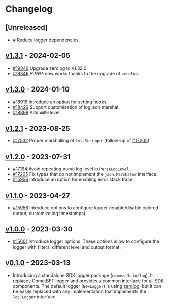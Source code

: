 <!--
Guiding Principles:

Changelogs are for humans, not machines.
There should be an entry for every single version.
The same types of changes should be grouped.
Versions and sections should be linkable.
The latest version comes first.
The release date of each version is displayed.
Mention whether you follow Semantic Versioning.

Usage:

Change log entries are to be added to the Unreleased section from newest to oldest.
Each entry must include the Github issue reference in the following format:

* [#<issue-number>] Changelog message.

-->

# Changelog

## [Unreleased]

* [#](https://github.com/cosmos/cosmos-sdk/pull/) Reduce logger dependencies.

## [v1.3.1](https://github.com/cosmos/cosmos-sdk/releases/tag/log/v1.3.1) - 2024-02-05

* [#19346](https://github.com/cosmos/cosmos-sdk/pull/19346) Upgrade zerolog to v1.32.0.
* [#19346](https://github.com/cosmos/cosmos-sdk/pull/19346) `#15956` now works thanks to the upgrade of `zerolog`.

## [v1.3.0](https://github.com/cosmos/cosmos-sdk/releases/tag/log/v1.3.0) - 2024-01-10

* [#18916](https://github.com/cosmos/cosmos-sdk/pull/18916) Introduce an option for setting hooks.
* [#18429](https://github.com/cosmos/cosmos-sdk/pull/18429) Support customization of log json marshal.
* [#18898](https://github.com/cosmos/cosmos-sdk/pull/18898) Add `WARN` level.

## [v1.2.1](https://github.com/cosmos/cosmos-sdk/releases/tag/log/v1.2.1) - 2023-08-25

* [#17532](https://github.com/cosmos/cosmos-sdk/pull/17532) Proper marshalling of `fmt.Stringer` (follow-up of [#17205](https://github.com/cosmos/cosmos-sdk/pull/17205)).

## [v1.2.0](https://github.com/cosmos/cosmos-sdk/releases/tag/log/v1.2.0) - 2023-07-31

* [#17194](https://github.com/cosmos/cosmos-sdk/pull/17194) Avoid repeating parse log level in `ParseLogLevel`.
* [#17205](https://github.com/cosmos/cosmos-sdk/pull/17205) Fix types that do not implement the `json.Marshaler` interface.
* [#15956](https://github.com/cosmos/cosmos-sdk/pull/15956) Introduce an option for enabling error stack trace.

## [v1.1.0](https://github.com/cosmos/cosmos-sdk/releases/tag/log/v1.1.0) - 2023-04-27

* [#15956](https://github.com/cosmos/cosmos-sdk/pull/15956) Introduce options to configure logger (enable/disable colored output, customize log timestamps).

## [v1.0.0](https://github.com/cosmos/cosmos-sdk/releases/tag/log/v1.0.0) - 2023-03-30

* [#15601](https://github.com/cosmos/cosmos-sdk/pull/15601) Introduce logger options. These options allow to configure the logger with filters, different level and output format.

## [v0.1.0](https://github.com/cosmos/cosmos-sdk/releases/tag/log/v0.1.0) - 2023-03-13

* Introducing a standalone SDK logger package (`comossdk.io/log`).
  It replaces CometBFT logger and provides a common interface for all SDK components.
  The default logger (`NewLogger`) is using [zerolog](https://github.com/rs/zerolog),
  but it can be easily replaced with any implementation that implements the `log.Logger` interface.
